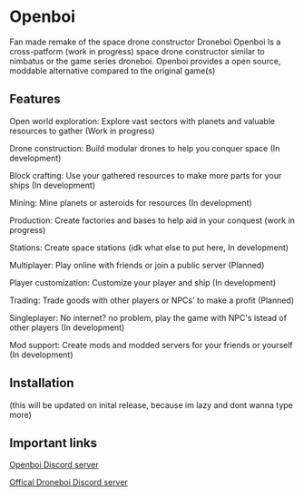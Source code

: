 # Openboi
Fan made remake of the space drone constructor Droneboi
Openboi Is a cross-patform (work in progress) space drone constructor similar to nimbatus or the game series droneboi. Openboi provides a open source, moddable alternative compared to the original game(s) 
## Features
Open world exploration: Explore vast sectors with planets and valuable resources to gather (Work in progress)

Drone construction: Build modular drones to help you conquer space (In development)

Block crafting: Use your gathered resources to make more parts for your ships (In development)

Mining: Mine planets or asteroids for resources (In development)

Production: Create factories and bases to help aid in your conquest (work in progress)

Stations: Create space stations (idk what else to put here, In development)

Multiplayer: Play online with friends or join a public server (Planned)

Player customization: Customize your player and ship (In development)

Trading: Trade goods with other players or NPCs' to make a profit (Planned)

Singleplayer: No internet? no problem, play the game with NPC's istead of other players (In development)

Mod support: Create mods and modded servers for your friends or yourself (In development)

## Installation

(this will be updated on inital release, because im lazy and dont wanna type more)

## Important links

[Openboi Discord server](https://discord.gg/2UcD285GQ7)

[Offical Droneboi Discord server](https://discord.gg/2UcD285GQ7)

